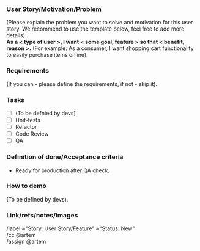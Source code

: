 ### User Story/Motivation/Problem
(Please explain the problem you want to solve and motivation for this user story. We recommend to use the template below, feel free to add more details).  
**As a < type of user >, I want < some goal, feature > so that < benefit, reason >.** (For example: As a consumer, I want shopping cart functionality to easily purchase items online).

### Requirements
(If you can - please define the requirements, if not - skip it).

### Tasks
- [ ] (To be defnied by devs)
- [ ] Unit-tests
- [ ] Refactor
- [ ] Code Review
- [ ] QA

### Definition of done/Acceptance criteria
- Ready for production after QA check.

### How to demo
(To be defined by devs).

### Link/refs/notes/images

/label ~"Story: User Story/Feature" ~"Status: New"  
/cc @artem  
/assign @artem